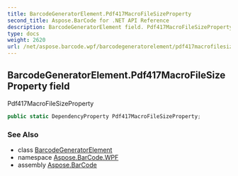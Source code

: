 ```yaml
---
title: BarcodeGeneratorElement.Pdf417MacroFileSizeProperty
second_title: Aspose.BarCode for .NET API Reference
description: BarcodeGeneratorElement field. Pdf417MacroFileSizeProperty
type: docs
weight: 2620
url: /net/aspose.barcode.wpf/barcodegeneratorelement/pdf417macrofilesizeproperty/
---
```

## BarcodeGeneratorElement.Pdf417MacroFileSizeProperty field

Pdf417MacroFileSizeProperty

```csharp
public static DependencyProperty Pdf417MacroFileSizeProperty;
```

### See Also

* class [BarcodeGeneratorElement](../)
* namespace [Aspose.BarCode.WPF](../../../aspose.barcode.wpf/)
* assembly [Aspose.BarCode](../../../)


